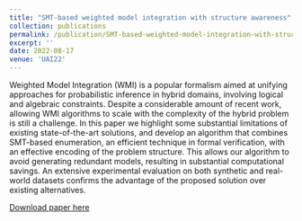 ```yaml
---
title: "SMT-based weighted model integration with structure awareness"
collection: publications
permalink: /publication/SMT-based-weighted-model-integration-with-structure-awareness
excerpt: ''
date: 2022-08-17
venue: 'UAI22'
---
```

Weighted Model Integration (WMI) is a popular formalism aimed at unifying approaches for probabilistic inference in hybrid domains, involving logical and algebraic constraints. Despite a considerable amount of recent work, allowing WMI algorithms to scale with the complexity of the hybrid problem is still a challenge. In this paper we highlight some substantial limitations of existing state-of-the-art solutions, and develop an algorithm that combines SMT-based enumeration, an efficient technique in formal verification, with an effective encoding of the problem structure. This allows our algorithm to avoid generating redundant models, resulting in substantial computational savings. An extensive experimental evaluation on both synthetic and real-world datasets confirms the advantage of the proposed solution over existing alternatives.

[Download paper here](http://academicpages.github.io/files/UAI22.pdf)